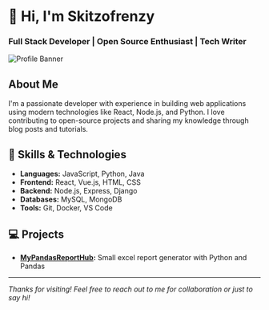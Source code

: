 # 👋 Hi, I'm Skitzofrenzy
### Full Stack Developer | Open Source Enthusiast | Tech Writer

![Profile Banner](url-to-your-banner-image)

## About Me
I'm a passionate developer with experience in building web applications using modern technologies like React, Node.js, and Python. I love contributing to open-source projects and sharing my knowledge through blog posts and tutorials.

## 🔧 Skills & Technologies
- **Languages:** JavaScript, Python, Java
- **Frontend:** React, Vue.js, HTML, CSS
- **Backend:** Node.js, Express, Django
- **Databases:** MySQL, MongoDB
- **Tools:** Git, Docker, VS Code

## 💻 Projects
- **[MyPandasReportHub](https://github.com/skitzofrenzy/MyPandasReportHub):** Small excel report generator with Python and Pandas

---
*Thanks for visiting! Feel free to reach out to me for collaboration or just to say hi!*

